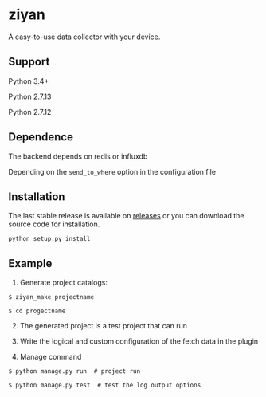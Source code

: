 # ziyan
A easy-to-use data collector with your device.

## Support

Python 3.4+

Python 2.7.13

Python 2.7.12

## Dependence

The backend depends on redis or influxdb

Depending on the `send_to_where` option in the configuration file

## Installation

The last stable release is available on [releases](https://github.com/maboss-YCMan/ziyan/releases) or you can download the source code for installation.

```
python setup.py install
```

## Example

1. Generate project catalogs:

```
$ ziyan_make projectname

$ cd progectname
```

2. The generated project is a test project that can run

3. Write the logical and custom configuration of the fetch data in the plugin

4. Manage command

```
$ python manage.py run  # project run

$ python manage.py test  # test the log output options
```